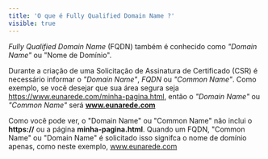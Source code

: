 ```yaml
---
title: 'O que é Fully Qualified Domain Name ?'
visible: true
---
```


_Fully Qualified Domain Name_ (FQDN) também é conhecido como _"Domain Name"_ ou "Nome de Domínio".

Durante a criação de uma Solicitação de Assinatura de Certificado (CSR) é necessário informar o _"Domain Name"_, _FQDN_ ou _"Common Name"_.
Como exemplo, se você desejar que sua área segura seja https://www.eunarede.com/minha-pagina.html, então o _"Domain Name"_ ou _"Common Name"_ será **www.eunarede.com**

Como você pode ver, o "Domain Name" ou "Common Name" não inclui o **https://** ou a página **minha-pagina.html**. Quando um FQDN, "Common Name" ou "Domain Name" é solicitado isso signifca o nome de domínio apenas, como neste exemplo, www.eunarede.com